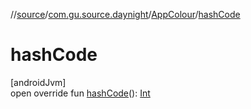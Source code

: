 //[source](../../../index.md)/[com.gu.source.daynight](../index.md)/[AppColour](index.md)/[hashCode](hash-code.md)

# hashCode

[androidJvm]\
open override fun [hashCode](hash-code.md)(): [Int](https://kotlinlang.org/api/latest/jvm/stdlib/kotlin/-int/index.html)
